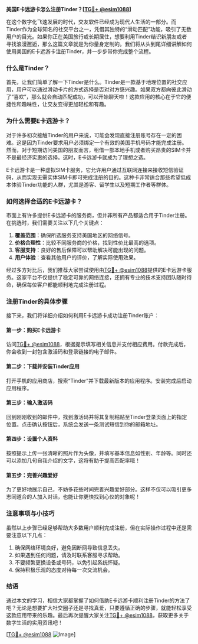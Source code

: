 **美国E卡远游卡怎么注册Tinder？[[TG💪+ @esim1088](https://t.me/s/esim1088)]**

在这个数字化飞速发展的时代，交友软件已经成为现代人生活的一部分。而Tinder作为全球知名的社交平台之一，凭借其独特的“滑动匹配”功能，吸引了无数用户的目光。如果你正在美国旅行或长期居住，想要利用Tinder结识新朋友或者寻找浪漫邂逅，那么这篇文章就是为你量身定制的。我们将从头到尾详细讲解如何使用美国的E卡远游卡注册Tinder，并一步步带你完成整个流程。

### 什么是Tinder？

首先，让我们简单了解一下Tinder是什么。Tinder是一款基于地理位置的社交应用，用户可以通过滑动卡片的方式选择是否对对方感兴趣。如果双方都向彼此滑动了“喜欢”，那么就会自动匹配成功，可以开始聊天啦！这款应用的核心在于它的便捷性和趣味性，让交友变得更加轻松和有趣。

### 为什么需要E卡远游卡？

对于许多初次接触Tinder的用户来说，可能会发现直接注册账号存在一定的困难。这是因为Tinder要求用户必须绑定一个有效的美国手机号码才能完成注册。然而，对于短期访问美国的朋友而言，租借一部本地手机或者购买昂贵的SIM卡并不是最经济实惠的选择。这时，E卡远游卡就成为了理想之选。

E卡远游卡是一种虚拟SIM卡服务，它允许用户通过互联网连接来接收短信验证码，从而实现无需实体SIM卡即可完成注册的目的。这种卡非常适合那些希望低成本体验Tinder功能的人群，尤其是游客、留学生以及短期工作者等群体。

### 如何选择合适的E卡远游卡？

市面上有许多提供E卡远游卡的服务商，但并非所有产品都适合用于Tinder注册。在挑选时，我们需要关注以下几个关键点：

1. **覆盖范围**：确保所选服务支持美国地区的网络信号。
2. **价格合理性**：比较不同服务商的价格，找到性价比最高的选项。
3. **客服支持**：良好的售后保障可以帮助解决可能出现的问题。
4. **用户体验**：查看其他用户的评价，了解实际使用效果。

经过多方对比后，我们推荐大家尝试使用由[TG💪+ @esim1088](https://t.me/s/esim1088)提供的E卡远游卡服务。这家平台不仅提供了稳定可靠的网络连接，还拥有专业的技术支持团队随时待命，确保每位客户都能顺利地完成注册过程。

### 注册Tinder的具体步骤

接下来，我们将详细介绍如何利用E卡远游卡成功注册Tinder账户：

#### 第一步：购买E卡远游卡
访问[TG💪+ @esim1088](https://t.me/s/esim1088)，根据提示填写相关信息并支付相应费用。付款完成后，你会收到一封包含激活码和登录链接的电子邮件。

#### 第二步：下载并安装Tinder应用
打开手机的应用商店，搜索“Tinder”并下载最新版本的应用程序。安装完成后启动应用程序。

#### 第三步：输入激活码
回到刚刚收到的邮件中，找到激活码并将其复制粘贴至Tinder登录页面上的指定位置。点击确认按钮后，系统会发送一条测试短信到你的邮箱地址。

#### 第四步：设置个人资料
按照提示上传一张清晰的照片作为头像，并填写基本信息如性别、年龄等。同时还可以添加几句自我介绍的文字，这将有助于提高匹配率哦！

#### 第五步：完善兴趣爱好
为了更好地展示自己，不妨多花些时间完善兴趣爱好部分。这样不仅可以吸引更多志同道合的人加入对话，也能让你更快找到心仪的对象呢！

### 注意事项与小技巧

虽然以上步骤已经足够帮助大多数用户顺利完成注册，但在实际操作过程中还是需要注意以下几点：

1. 确保网络环境良好，避免因断网导致信息丢失。
2. 如果遇到任何问题，请及时联系客服寻求帮助。
3. 不要频繁更换设备或号码，以免引起系统怀疑。
4. 保持积极乐观的态度对待每一次交流机会。

### 结语

通过本文的学习，相信大家都掌握了如何借助E卡远游卡顺利注册Tinder的方法了吧？无论是想要扩大社交圈子还是寻找真爱，只要遵循正确的步骤，就能轻松享受这款应用带来的乐趣。最后再次提醒大家关注[TG💪+ @esim1088](https://t.me/s/esim1088)，获取更多关于数字生活的实用资讯吧！

[[TG💪+ @esim1088](https://t.me/s/esim1088) ![Image](https://i.postimg.cc/4NQfJmqS/Snipaste-2025-05-13-00-14-12.png)]